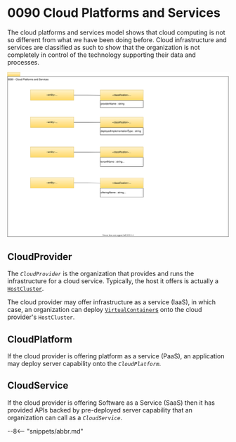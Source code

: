 <!-- SPDX-License-Identifier: CC-BY-4.0 -->
<!-- Copyright Contributors to the Egeria project. -->

# 0090 Cloud Platforms and Services

The cloud platforms and services model shows that cloud computing is not so different from what we have been doing before. Cloud infrastructure and services are classified as such to show that the organization is not completely in control of the technology supporting their data and processes.

![UML](0090-cloud-platforms-and-services.svg)

## CloudProvider

The *`CloudProvider`* is the organization that provides and runs the infrastructure for a cloud service. Typically, the host it offers is actually a [`HostCluster`](/egeria-docs/types/0/0035-complex-hosts/#hostcluster). 

The cloud provider may offer infrastructure as a service (IaaS), in which case, an organization can deploy [`VirtualContainer`s](/egeria-docs/types/0/0035-complex-hosts/#virtualcontainer) onto the cloud provider's `HostCluster`.

## CloudPlatform

If the cloud provider is offering platform as a service (PaaS), an application may deploy server capability onto the *`CloudPlatform`*.

## CloudService

If the cloud provider is offering Software as a Service (SaaS) then it has provided APIs backed by pre-deployed server capability that an organization can call as a *`CloudService`*.

--8<-- "snippets/abbr.md"

